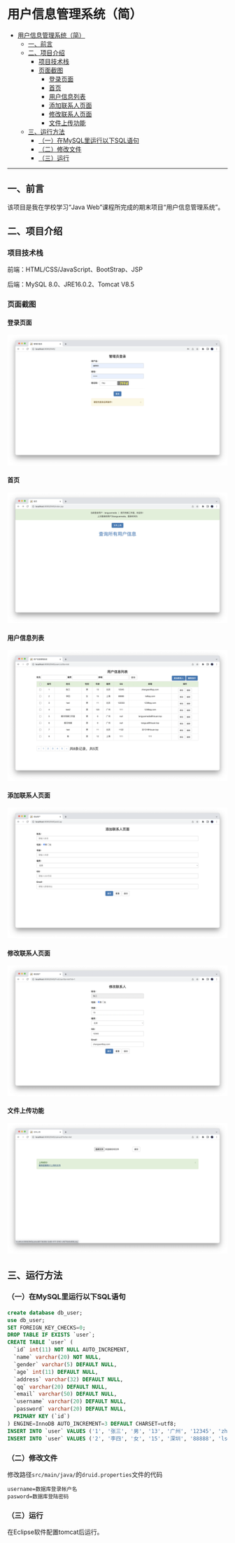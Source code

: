 # 用户信息管理系统（简）

- [用户信息管理系统（简）](#用户信息管理系统简)
  - [一、前言](#一前言)
  - [二、项目介绍](#二项目介绍)
    - [项目技术栈](#项目技术栈)
    - [页面截图](#页面截图)
      - [登录页面](#登录页面)
      - [首页](#首页)
      - [用户信息列表](#用户信息列表)
      - [添加联系人页面](#添加联系人页面)
      - [修改联系人页面](#修改联系人页面)
      - [文件上传功能](#文件上传功能)
  - [三、运行方法](#三运行方法)
    - [（一）在MySQL里运行以下SQL语句](#一在mysql里运行以下sql语句)
    - [（二）修改文件](#二修改文件)
    - [（三）运行](#三运行)

------

## 一、前言

该项目是我在学校学习“Java Web”课程所完成的期末项目“用户信息管理系统”。



## 二、项目介绍

### 项目技术栈

前端：HTML/CSS/JavaScript、BootStrap、JSP

后端：MySQL 8.0、JRE16.0.2、Tomcat V8.5



### 页面截图

#### 登录页面

![登录页面](./assets/login.png)

#### 首页

![首页](./assets/index.png)

#### 用户信息列表

![用户信息列表](./assets/list.png)

#### 添加联系人页面

![添加联系人页面](./assets/add.png)

#### 修改联系人页面

![修改联系人页面](./assets/edit.png)

#### 文件上传功能

![文件上传功能](./assets/upload.png)



## 三、运行方法

### （一）在MySQL里运行以下SQL语句

```sql
create database db_user;
use db_user;
SET FOREIGN_KEY_CHECKS=0;
DROP TABLE IF EXISTS `user`;
CREATE TABLE `user` (
  `id` int(11) NOT NULL AUTO_INCREMENT,
  `name` varchar(20) NOT NULL,
  `gender` varchar(5) DEFAULT NULL,
  `age` int(11) DEFAULT NULL,
  `address` varchar(32) DEFAULT NULL,
  `qq` varchar(20) DEFAULT NULL,
  `email` varchar(50) DEFAULT NULL,
  `username` varchar(20) DEFAULT NULL,
  `password` varchar(20) DEFAULT NULL,
  PRIMARY KEY (`id`)
) ENGINE=InnoDB AUTO_INCREMENT=3 DEFAULT CHARSET=utf8;
INSERT INTO `user` VALUES ('1', '张三', '男', '13', '广州', '12345', 'zhangsan@qq.com', 'admin1', '12345');
INSERT INTO `user` VALUES ('2', '李四', '女', '15', '深圳', '88888', 'ls@qq.com', 'admin2', '12345');
```



### （二）修改文件

修改路径`src/main/java/`的`druid.properties`文件的代码

```
username=数据库登录帐户名
pasword=数据库登陆密码
```



### （三）运行

在Eclipse软件配置tomcat后运行。
